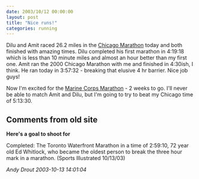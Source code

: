```yaml
---
date: 2003/10/12 00:00:00
layout: post
title: "Nice runs!"
categories: running
---
```


Dilu and Amit raced 26.2 miles in the [Chicago Marathon](http://chicagomarathon.com) today and both finished with amazing times. Dilu completed his first marathon in 4:19:18 which is less than 10 minute miles and almost an hour better than my first one. Amit ran the 2000 Chicago Marathon with me and finished in 4:30ish, I think. He ran today in 3:57:32 - breaking that elusive 4 hr barrier. Nice job guys!

Now I'm excited for the [Marine Corps Marathon](http://marinemarathon.com) - 2 weeks to go. I'll never be able to match Amit and Dilu, but I'm going to try to beat my Chicago time of 5:13:30.

<div id="comment-box">
<h2>Comments from old site</h2>

<div class="one-comment">
<p><b>Here's a goal to shoot for</b></p>
<p>
Completed:  The Toronto Waterfront Marathon in a time of 2:59:10, 72
year old Ed Whitlock, who became the oldest person to break the three
hour mark in a marathon. (Sports Illustrated 10/13/03)
</p>
<address class="signature">
<span class="author">Andy Drout</span>
<span class="date">2003-10-13 14:01:04</span>
</address>
</div>

</div>
